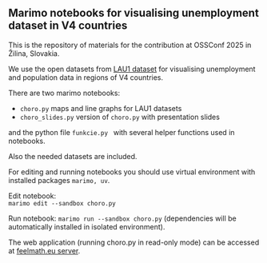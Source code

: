 ## Marimo notebooks for visualising unemployment dataset in V4 countries
 
This is the repository of materials for the contribution at OSSConf 2025 in
Žilina, Slovakia. 

We use the open datasets from [LAU1 dataset](https://zenodo.org/records/14242424) for
visualising unemployment and population data in regions of V4 countries.

There are two marimo notebooks:
- ```choro.py``` maps and line graphs for LAU1 datasets
- ```choro_slides.py``` version of ```choro.py``` with presentation slides

and the python file ```funkcie.py ``` with several helper functions used in notebooks.

Also the needed datasets are included.

For editing and running notebooks you should use virtual environment with installed packages ```marimo, uv```.

Edit notebook:  
```marimo edit --sandbox choro.py```

Run notebook:
```marimo run --sandbox choro.py``` (dependencies will be automatically installed in isolated environment).

The web application (running choro.py in read-only mode) can be accessed at
[feelmath.eu server](https://unemp.feelmath.eu/). 

